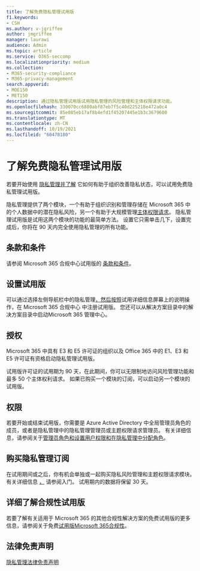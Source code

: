 ```yaml
---
title: 了解免费隐私管理试用版
f1.keywords:
- CSH
ms.author: v-jgriffee
author: jmgriffee
manager: laurawi
audience: Admin
ms.topic: article
ms.service: O365-seccomp
ms.localizationpriority: medium
ms.collection:
- M365-security-compliance
- M365-privacy-management
search.appverid:
- MOE150
- MET150
description: 通过隐私管理试用版试用隐私管理的风险管理和主体权限请求功能。
ms.openlocfilehash: 330070cc6880abf87eb7f5c40d225218e472a0c4
ms.sourcegitcommit: 85e085eb17af8b4efd1f45207445e1b3c3679600
ms.translationtype: MT
ms.contentlocale: zh-CN
ms.lasthandoff: 10/19/2021
ms.locfileid: "60478180"
---
```

# <a name="learn-about-the-free-privacy-management-trial"></a>了解免费隐私管理试用版

若要开始使用 [隐私管理并了解](privacy-management.md) 它如何有助于组织改善隐私状态，可以试用免费隐私管理试用版。

隐私管理提供了两个模块，一个有助于组织识别[](privacy-management-policies.md)和管理存储在 Microsoft 365 中的个人数据中的潜在隐私风险，另一个有助于大规模管理[主体权限请求](privacy-management-subject-rights-requests.md)。 隐私管理试用版是试用这两个模块的功能的最简单方法。 设置它只需单击几下，设置完成后，你将在 90 天内完全使用隐私管理的所有功能。

## <a name="terms-and-conditions"></a>条款和条件

请参阅 Microsoft 365 合规中心试用版的 [条款和条件](privacy-management-trial-terms.md)。

## <a name="set-up-a-trial"></a>设置试用版

可以通过选择左侧导航栏中的隐私管理[，然后按照](https://compliance.microsoft.com)试用详细信息屏幕上的说明操作，在 Microsoft 365 合规中心 中注册试用版。 您还可以从解决方案目录中的解决方案目录中启动Microsoft 365 管理中心。

## <a name="licensing"></a>授权

Microsoft 365 中具有 E3 和 E5 许可证的组织以及 Office 365 中的 E1、E3 和 E5 许可证有资格启动隐私管理试用版。

试用版许可证的试用期为 90 天，在此期间，你可以无限制地访问风险管理功能和最多 50 个主体权利请求。 如果已购买一个模块的订阅，可以启动另一个模块的试用版。

## <a name="permissions"></a>权限

若要开始或结束试用版，你需要是 Azure Active Directory 中全局管理员角色的成员，或者是隐私管理中的隐私管理管理员或主题权限请求管理员。 有关详细信息，请参阅关于[管理员角色和](/microsoft-365/admin/add-users/about-admin-roles)[设置用户权限和在隐私管理中分配角色](privacy-management-permissions.md)。

## <a name="buy-a-privacy-management-subscription"></a>购买隐私管理订阅

在试用期间或之后，你有机会单独或一起购买隐私风险管理和主题权限请求模块。 有关详细信息 [，](privacy-management-setup.md) 请参阅入门。 试用期内的数据将保留 30 天。

## <a name="learn-more-about-compliance-trials"></a>详细了解合规性试用版

若要了解有关适用于 Microsoft 365 的其他合规性解决方案的免费试用版的更多信息，请参阅关于免费[试用版Microsoft 365合规性](/microsoft-365/compliance/compliance-easy-trials)。

## <a name="legal-disclaimer"></a>法律免责声明

[隐私管理法律免责声明](privacy-management-disclaimer.md)
